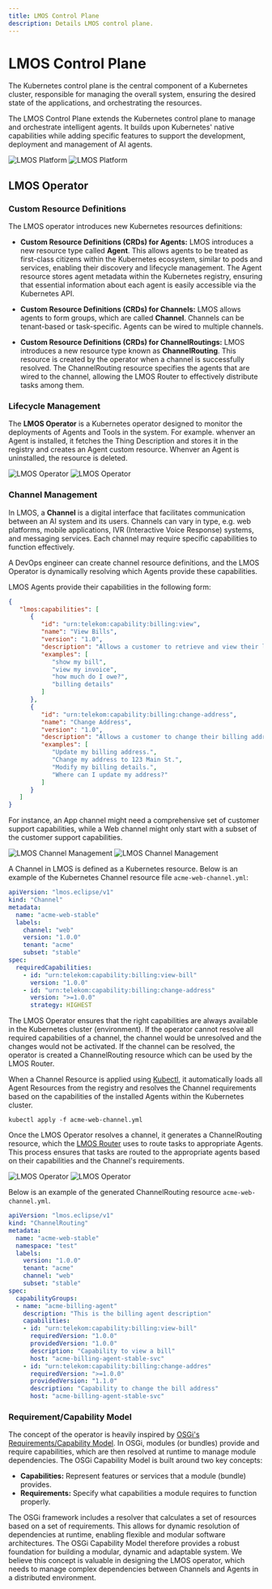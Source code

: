 ```yaml
---
title: LMOS Control Plane
description: Details LMOS control plane.
---
```


# LMOS Control Plane

The Kubernetes control plane is the central component of a Kubernetes cluster, responsible for managing the overall system, ensuring the desired state of the applications, and orchestrating the resources. 

The LMOS Control Plane extends the Kubernetes control plane to manage and orchestrate intelligent agents. It builds upon Kubernetes' native capabilities while adding specific features to support the development, deployment and management of AI agents.

![LMOS Platform](/img/lmos_platform-light.png#light-mode-only)
![LMOS Platform](/img/lmos_platform-dark.png#dark-mode-only)

## LMOS Operator

### Custom Resource Definitions

The LMOS operator introduces new Kubernetes resources definitions:

* **Custom Resource Definitions (CRDs) for Agents:** LMOS introduces a new resource type called **Agent**. This allows agents to be treated as first-class citizens within the Kubernetes ecosystem, similar to pods and services, enabling their discovery and lifecycle management. The Agent resource stores agent metadata within the Kubernetes registry, ensuring that essential information about each agent is easily accessible via the Kubernetes API.

*  **Custom Resource Definitions (CRDs) for Channels:**  LMOS allows agents to form groups, which are called **Channel**. Channels can be tenant-based or task-specific. Agents can be wired to multiple channels.

*  **Custom Resource Definitions (CRDs) for ChannelRoutings:** LMOS introduces a new resource type known as **ChannelRouting**. This resource is created by the operator when a channel is successfully resolved. The ChannelRouting resource specifies the agents that are wired to the channel, allowing the LMOS Router to effectively distribute tasks among them. 

### Lifecycle Management

The **LMOS Operator** is a Kubernetes operator designed to monitor the deployments of Agents and Tools in the system. 
For example. whenver an Agent is installed, it fetches the Thing Description and stores it in the registry and creates an Agent custom resource. 
Whenver an Agent is uninstalled, the resource is deleted.

![LMOS Operator](/img/lmos_operator_discovery-light.png#light-mode-only)
![LMOS Operator](/img/lmos_operator_discovery-dark.png#dark-mode-only)


### Channel Management

In LMOS, a **Channel** is a digital interface that facilitates communication between an AI system and its users. Channels can vary in type, e.g. web platforms, mobile applications, IVR (Interactive Voice Response) systems, and messaging services. Each channel may require specific capabilities to function effectively.

A DevOps engineer can create channel resource definitions, and the LMOS Operator is dynamically resolving which Agents provide these capabilities.

LMOS Agents provide their capabilities in the following form:

```json
{ 
   "lmos:capabilities": [
      {
         "id": "urn:telekom:capability:billing:view",
         "name": "View Bills",
         "version": "1.0",
         "description": "Allows a customer to retrieve and view their latest bills.",
         "examples": [
            "show my bill",
            "view my invoice",
            "how much do I owe?",
            "billing details"
         ]
      },
      {
         "id": "urn:telekom:capability:billing:change-address",
         "name": "Change Address",
         "version": "1.0",
         "description": "Allows a customer to change their billing address.",
         "examples": [
            "Update my billing address.",
            "Change my address to 123 Main St.",
            "Modify my billing details.",
            "Where can I update my address?"
         ]
      }
   ]
}
```

For instance, an App channel might need a comprehensive set of customer support capabilities, while a Web channel might only start with a subset of the customer support capabilities. 

![LMOS Channel Management](/img/lmos_channel_management-light.png#light-mode-only)
![LMOS Channel Management](/img/lmos_channel_management-dark.png#dark-mode-only)

A Channel in LMOS is defined as a Kubernetes resource.
Below is an example of the Kubernetes Channel resource file `acme-web-channel.yml`:

```yaml
apiVersion: "lmos.eclipse/v1"
kind: "Channel"
metadata:
  name: "acme-web-stable"
  labels:
    channel: "web"
    version: "1.0.0"
    tenant: "acme"
    subset: "stable"
spec:
  requiredCapabilities:
    - id: "urn:telekom:capability:billing:view-bill"
      version: "1.0.0"
    - id: "urn:telekom:capability:billing:change-address"
      version: ">=1.0.0"
      strategy: HIGHEST
```

The LMOS Operator ensures that the right capabilities are always available in the Kubernetes cluster (environment). If the operator cannot resolve all required capabilities of a channel, the channel would be unresolved and the changes would not be activated. If the channel can be resolved, the operator is created a ChannelRouting resource which can be used by the LMOS Router.

When a Channel Resource is applied using [Kubectl](https://kubernetes.io/docs/reference/kubectl/generated/kubectl_apply/), it automatically loads all Agent Resources from the registry and resolves the Channel requirements based on the capabilities of the installed Agents within the Kubernetes cluster. 

``` 
kubectl apply -f acme-web-channel.yml
```

Once the LMOS Operator resolves a channel, it generates a ChannelRouting resource, which the [LMOS Router](/lmos/docs/lmos_platform/lmos_router) uses to route tasks to appropriate Agents. This process ensures that tasks are routed to the appropriate agents based on their capabilities and the Channel's requirements.

![LMOS Operator](/img/lmos_operator-light.png#light-mode-only)
![LMOS Operator](/img/lmos_operator-dark.png#dark-mode-only)


Below is an example of the generated ChannelRouting resource `acme-web-channel.yml`.

```yaml
apiVersion: "lmos.eclipse/v1"
kind: "ChannelRouting"
metadata:
  name: "acme-web-stable"
  namespace: "test"
  labels:
    version: "1.0.0"
    tenant: "acme"
    channel: "web"
    subset: "stable"
spec:
  capabilityGroups:
  - name: "acme-billing-agent"
    description: "This is the billing agent description"
    capabilities:
    - id: "urn:telekom:capability:billing:view-bill"
      requiredVersion: "1.0.0"
      providedVersion: "1.0.0"
      description: "Capability to view a bill"
      host: "acme-billing-agent-stable-svc"
    - id: "urn:telekom:capability:billing:change-addres"
      requiredVersion: ">=1.0.0"
      providedVersion: "1.1.0"
      description: "Capability to change the bill address"
      host: "acme-billing-agent-stable-svc"
```

### Requirement/Capability Model

The concept of the operator is heavily inspired by [OSGi's Requirements/Capability Model](https://blog.osgi.org/2015/12/using-requirements-and-capabilities.html). In OSGi, modules (or bundles) provide and require capabilities, which are then resolved at runtime to manage module dependencies. The OSGi Capability Model is built around two key concepts:

- **Capabilities:** Represent features or services that a module (bundle) provides.
- **Requirements:** Specify what capabilities a module requires to function properly.

The OSGi framework includes a resolver that calculates a set of resources based on a set of requirements. This allows for dynamic resolution of dependencies at runtime, enabling flexible and modular software architectures. The OSGi Capability Model therefore provides a robust foundation for building a modular, dynamic and adaptable system. We believe this concept is valuable in designing the LMOS operator, which needs to manage complex dependencies between Channels and Agents in a distributed environment.


